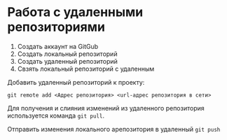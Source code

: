 # Работа с удаленными репозиториями

1. Создать аккаунт на GitGub
2. Создать локальный репозиторий
3. Создать удаленный репозиторий
4. Свзять локальный репозиторий с удаленным

Добавить удаленный репозиторий к проекту:
```
git remote add <Адрес репозитория> <url-адрес репозитория в сети>
```

Для получения и слияния изменений из удаленного репозитория используется команда `git pull`.

Отправить изменения локального aрепозитория в удаленный `git push`